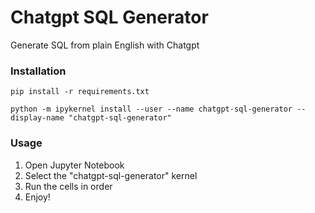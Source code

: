# Chatgpt SQL Generator

Generate SQL from plain English with Chatgpt

### Installation

```commandline
pip install -r requirements.txt
```

```commandline
python -m ipykernel install --user --name chatgpt-sql-generator --display-name "chatgpt-sql-generator"
```

### Usage

1. Open Jupyter Notebook
2. Select the "chatgpt-sql-generator" kernel
3. Run the cells in order
4. Enjoy!

